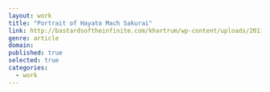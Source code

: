 ```yaml
---
layout: work
title: "Portrait of Hayato Mach Sakurai"
link: http://bastardsoftheinfinite.com/khartrum/wp-content/uploads/2011/09/Sick_and_Tired_of_The_Rain_A_Day_with_Mach_S.pdf
genre: article
domain:
published: true
selected: true
categories:
  - work
---
```


